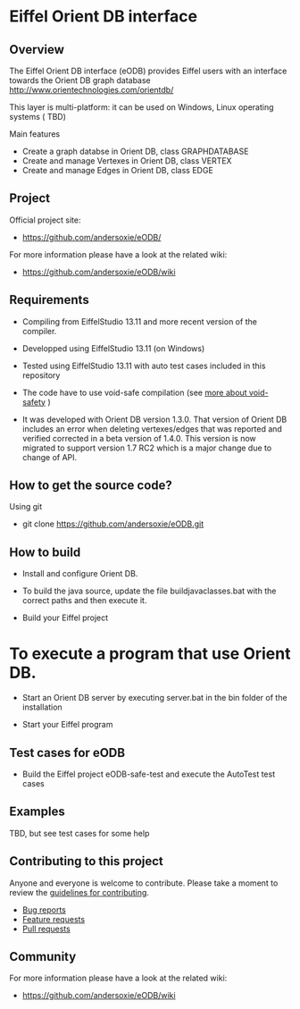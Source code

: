 ﻿# Eiffel Orient DB interface


## Overview

The Eiffel Orient DB interface (eODB) provides Eiffel users with an interface towards the Orient DB graph database http://www.orientechnologies.com/orientdb/

This layer is multi-platform: it can be used on Windows, Linux operating systems ( TBD)

Main features

* Create a graph databse in Orient DB, class GRAPHDATABASE
* Create and manage Vertexes in Orient DB, class VERTEX
* Create and manage Edges in Orient DB, class EDGE


## Project

Official project site:

* https://github.com/andersoxie/eODB/

For more information please have a look at the related wiki:

* https://github.com/andersoxie/eODB/wiki

## Requirements
* Compiling from EiffelStudio 13.11 and more recent version of the compiler.
* Developped using EiffelStudio 13.11 (on Windows)
* Tested using EiffelStudio 13.11 with auto test cases included in this repository
* The code have to use void-safe compilation (see [more about void-safety](http://docs.eiffel.com/book/method/void-safe-programming-eiffel) )

* It was developed with Orient DB version 1.3.0. That version of Orient DB includes an error when deleting vertexes/edges that was reported and
  verified corrected in a beta version of 1.4.0.
  This version is now migrated to support version 1.7 RC2 which is a major change due to change of API.

## How to get the source code?

Using git 
* git clone https://github.com/andersoxie/eODB.git

## How to build

* Install and configure Orient DB.

* To build the java source, update the file buildjavaclasses.bat with the correct paths and then execute it.

* Build your Eiffel project

# To execute a program that use Orient DB.

* Start an Orient DB server by executing server.bat in the bin folder of the installation

* Start your Eiffel program


## Test cases for eODB

* Build the Eiffel project eODB-safe-test and execute the AutoTest test cases

## Examples
TBD, but see test cases for some help

## Contributing to this project

Anyone and everyone is welcome to contribute. Please take a moment to
review the [guidelines for contributing](CONTRIBUTING.md).

* [Bug reports](CONTRIBUTING.md#bugs)
* [Feature requests](CONTRIBUTING.md#features)
* [Pull requests](CONTRIBUTING.md#pull-requests)

## Community

For more information please have a look at the related wiki:
* https://github.com/andersoxie/eODB/wiki
